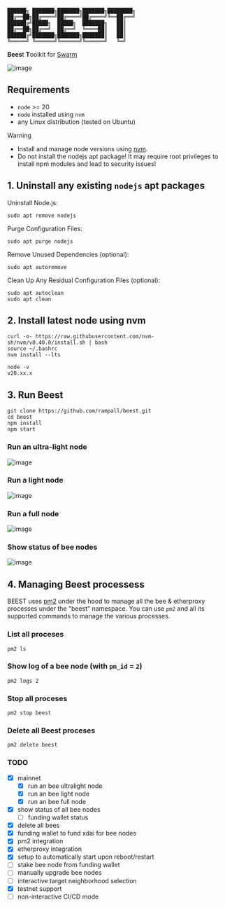 
```
██████╗ ███████╗███████╗███████╗████████╗ 
██╔══██╗██╔════╝██╔════╝██╔════╝╚══██╔══╝ 
██████╔╝█████╗  █████╗  ███████╗   ██║    
██╔══██╗██╔══╝  ██╔══╝  ╚════██║   ██║    
██████╔╝███████╗███████╗███████║   ██║    
╚═════╝ ╚══════╝╚══════╝╚══════╝   ╚═╝    
```

**Bees**t **T**oolkit for [Swarm](https://www.ethswarm.org/)

![image](https://github.com/user-attachments/assets/adef6596-79be-4495-bc72-9b2ae3b4e892)
## Requirements

- `node` >= 20
- `node` installed using `nvm`
- any Linux distribution (tested on Ubuntu) 

> [!WARNING] 
> - Install and manage node versions using [nvm](https://github.com/nvm-sh/nvm).
> - Do not install the nodejs apt package! It may require root privileges to install npm modules and lead to security issues!

## 1. Uninstall any existing `nodejs` apt packages

Uninstall Node.js:
```
sudo apt remove nodejs
```

Purge Configuration Files:
```
sudo apt purge nodejs
```

Remove Unused Dependencies (optional):
```
sudo apt autoremove
```

Clean Up Any Residual Configuration Files (optional):
```
sudo apt autoclean
sudo apt clean
```

## 2. Install latest node using nvm

```
curl -o- https://raw.githubusercontent.com/nvm-sh/nvm/v0.40.0/install.sh | bash
source ~/.bashrc
nvm install --lts
```

```
node -v
v20.xx.x
```

## 3. Run Beest

```
git clone https://github.com/rampall/beest.git
cd beest
npm install
npm start
```

### Run an ultra-light node
![image](https://github.com/user-attachments/assets/a1cef678-0ad2-468f-894e-b4ecb46b53ae)

### Run a light node
![image](https://github.com/user-attachments/assets/663a040d-4327-4107-aced-694aabb306c0)

### Run a full node
![image](https://github.com/user-attachments/assets/14a01cb1-0a35-4e7d-96c7-7cbfe2a21a59)

### Show status of bee nodes
![image](https://github.com/user-attachments/assets/9b851074-b7e7-4a72-9eb2-ee8fbbb73c30)

## 4. Managing Beest processess

BEEST uses [pm2](https://github.com/Unitech/pm2) under the hood to manage all the bee & etherproxy processes under the "beest" namespace. You can use `pm2` and all its supported commands to manage the various processes.

### List all proceses
```
pm2 ls
```

### Show log of a bee node (with `pm_id` = `2`)
```
pm2 logs 2
```

### Stop all proceses
```
pm2 stop beest
```

### Delete all Beest proceses
```
pm2 delete beest
```

### TODO
- [x] mainnet
  - [x] run an bee ultralight node
  - [x] run an bee light node
  - [x] run an bee full node
- [x] show status of all bee nodes
  - [ ] funding wallet status 
- [x] delete all bees
- [x] funding wallet to fund xdai for bee nodes
- [x] pm2 integration
- [x] etherproxy integration
- [x] setup to automatically start upon reboot/restart
- [ ] stake bee node from funding wallet
- [ ] manually upgrade bee nodes 
- [ ] interactive target neighborhood selection
- [x] testnet support
- [ ] non-interactive CI/CD mode
